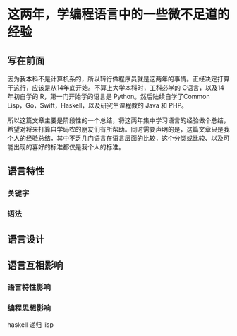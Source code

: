 # 这两年，学编程语言中的一些微不足道的经验

## 写在前面

因为我本科不是计算机系的，所以转行做程序员就是这两年的事情。正经决定打算干这行，应该是从14年底开始。不算上大学本科时，工科必学的 C语言，以及14年初自学的 R，第一门开始学的语言是 Python。然后陆续自学了Common Lisp，Go，Swift，Haskell，以及研究生课程教的 Java 和 PHP。

所以这篇文章主要是阶段性的一个总结，将这两年集中学习语言的经验做个总结，希望对将来打算自学码农的朋友们有所帮助。同时需要声明的是，这篇文章只是我个人的经验总结，其中不乏几门语言在语言层面的比较，这个分类或比较、以及可能出现的喜好的标准都仅是我个人的标准。

## 语言特性
### 关键字
### 语法

## 语言设计

## 语言互相影响
### 语言特性影响
### 编程思想影响
haskell 递归 lisp

